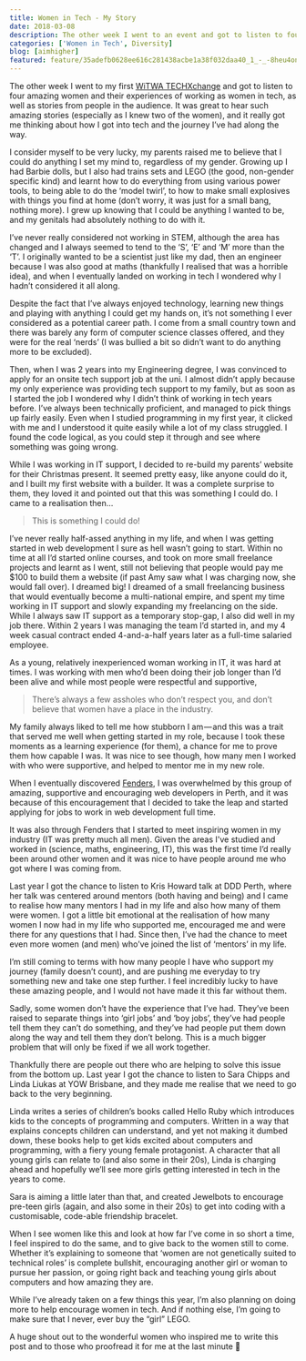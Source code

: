 ```yaml
---
title: Women in Tech - My Story
date: 2018-03-08
description: The other week I went to an event and got to listen to four amazing women and their experiences of working as women in tech, as well as stories from people in the audience. It was great to hear such amazing stories (especially as I knew two of the women), and it really got me thinking about how I got into tech and the journey I’ve had along the way.
categories: ['Women in Tech', Diversity]
blog: [aimhigher]
featured: feature/35adefb0628ee616c281438acbe1a38f032daa40_1_-_-8heu4onebgwjkfkeqoa.jpg
---
```


The other week I went to my first [WiTWA TECHXchange](http://www.witwa.org.au/) and got to listen to four amazing women and their experiences of working as women in tech, as well as stories from people in the audience. It was great to hear such amazing stories (especially as I knew two of the women), and it really got me thinking about how I got into tech and the journey I’ve had along the way.

I consider myself to be very lucky, my parents raised me to believe that I could do anything I set my mind to, regardless of my gender. Growing up I had Barbie dolls, but I also had trains sets and LEGO (the good, non-gender specific kind) and learnt how to do everything from using various power tools, to being able to do the ‘model twirl’, to how to make small explosives with things you find at home (don’t worry, it was just for a small bang, nothing more). I grew up knowing that I could be anything I wanted to be, and my genitals had absolutely nothing to do with it.

I’ve never really considered not working in STEM, although the area has changed and I always seemed to tend to the ‘S’, ‘E’ and ‘M’ more than the ‘T’. I originally wanted to be a scientist just like my dad, then an engineer because I was also good at maths (thankfully I realised that was a horrible idea), and when I eventually landed on working in tech I wondered why I hadn’t considered it all along.

Despite the fact that I’ve always enjoyed technology, learning new things and playing with anything I could get my hands on, it’s not something I ever considered as a potential career path. I come from a small country town and there was barely any form of computer science classes offered, and they were for the real ‘nerds’ (I was bullied a bit so didn’t want to do anything more to be excluded).

Then, when I was 2 years into my Engineering degree, I was convinced to apply for an onsite tech support job at the uni. I almost didn’t apply because my only experience was providing tech support to my family, but as soon as I started the job I wondered why I didn’t think of working in tech years before. I’ve always been technically proficient, and managed to pick things up fairly easily. Even when I studied programming in my first year, it clicked with me and I understood it quite easily while a lot of my class struggled. I found the code logical, as you could step it through and see where something was going wrong.

While I was working in IT support, I decided to re-build my parents’ website for their Christmas present. It seemed pretty easy, like anyone could do it, and I built my first website with a builder. It was a complete surprise to them, they loved it and pointed out that this was something I could do. I came to a realisation then…

> This is something I could do!

I’ve never really half-assed anything in my life, and when I was getting started in web development I sure as hell wasn’t going to start. Within no time at all I’d started online courses, and took on more small freelance projects and learnt as I went, still not believing that people would pay me $100 to build them a website (if past Amy saw what I was charging now, she would fall over). I dreamed big! I dreamed of a small freelancing business that would eventually become a multi-national empire, and spent my time working in IT support and slowly expanding my freelancing on the side. While I always saw IT support as a temporary stop-gap, I also did well in my job there. Within 2 years I was managing the team I’d started in, and my 4 week casual contract ended 4-and-a-half years later as a full-time salaried employee.

As a young, relatively inexperienced woman working in IT, it was hard at times. I was working with men who’d been doing their job longer than I’d been alive and while most people were respectful and supportive,

> There’s always a few assholes who don’t respect you, and don’t believe that women have a place in the industry.

My family always liked to tell me how stubborn I am — and this was a trait that served me well when getting started in my role, because I took these moments as a learning experience (for them), a chance for me to prove them how capable I was. It was nice to see though, how many men I worked with who were supportive, and helped to mentor me in my new role.

When I eventually discovered [Fenders](https://fenders.co/), I was overwhelmed by this group of amazing, supportive and encouraging web developers in Perth, and it was because of this encouragement that I decided to take the leap and started applying for jobs to work in web development full time.

It was also through Fenders that I started to meet inspiring women in my industry (IT was pretty much all men). Given the areas I've studied and worked in (science, maths, engineering, IT), this was the first time I’d really been around other women and it was nice to have people around me who got where I was coming from.

Last year I got the chance to listen to Kris Howard talk at DDD Perth, where her talk was centered around mentors (both having and being) and I came to realise how many mentors I had in my life and also how many of them were women. I got a little bit emotional at the realisation of how many women I now had in my life who supported me, encouraged me and were there for any questions that I had. Since then, I’ve had the chance to meet even more women (and men) who’ve joined the list of ‘mentors’ in my life.

I’m still coming to terms with how many people I have who support my journey (family doesn’t count), and are pushing me everyday to try something new and take one step further. I feel incredibly lucky to have these amazing people, and I would not have made it this far without them.

Sadly, some women don’t have the experience that I’ve had. They’ve been raised to separate things into ‘girl jobs’ and ‘boy jobs’, they’ve had people tell them they can’t do something, and they’ve had people put them down along the way and tell them they don’t belong. This is a much bigger problem that will only be fixed if we all work together.

Thankfully there are people out there who are helping to solve this issue from the bottom up. Last year I got the chance to listen to Sara Chipps and Linda Liukas at YOW Brisbane, and they made me realise that we need to go back to the very beginning.

Linda writes a series of children’s books called Hello Ruby which introduces kids to the concepts of programming and computers. Written in a way that explains concepts children can understand, and yet not making it dumbed down, these books help to get kids excited about computers and programming, with a fiery young female protagonist. A character that all young girls can relate to (and also some in their 20s), Linda is charging ahead and hopefully we’ll see more girls getting interested in tech in the years to come.

Sara is aiming a little later than that, and created Jewelbots to encourage pre-teen girls (again, and also some in their 20s) to get into coding with a customisable, code-able friendship bracelet.

When I see women like this and look at how far I’ve come in so short a time, I feel inspired to do the same, and to give back to the women still to come. Whether it’s explaining to someone that ‘women are not genetically suited to technical roles’ is complete bullshit, encouraging another girl or woman to pursue her passion, or going right back and teaching young girls about computers and how amazing they are.

While I’ve already taken on a few things this year, I’m also planning on doing more to help encourage women in tech. And if nothing else, I’m going to make sure that I never, ever buy the “girl” LEGO.

A huge shout out to the wonderful women who inspired me to write this post and to those who proofread it for me at the last minute 🤗

